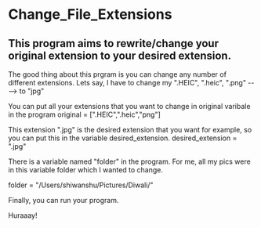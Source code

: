 # Change_File_Extensions

## This program aims to rewrite/change your original extension to your desired extension.

The good thing about this prgram is you can change any number of different extensions.
Lets say, I have to change my ".HEIC", ".heic", ".png" ----> to "jpg"

You can put all your extensions that you want to change in original varibale in the program
original          = [".HEIC",".heic","png"]

This extension ".jpg" is the desired extension that you want for example, so you can put this in the variable desired_extension.
desired_extension = ".jpg"

There is a variable named "folder" in the program. 
For me, all my pics were in this variable folder which I wanted to change.

folder = "/Users/shiwanshu/Pictures/Diwali/"

Finally, you can run your program.

Huraaay!

